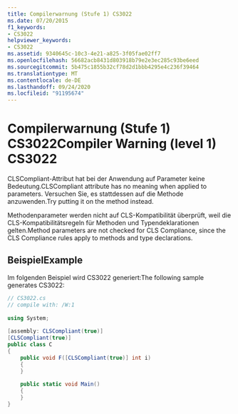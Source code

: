 ```yaml
---
title: Compilerwarnung (Stufe 1) CS3022
ms.date: 07/20/2015
f1_keywords:
- CS3022
helpviewer_keywords:
- CS3022
ms.assetid: 9340645c-10c3-4e21-a825-3f05fae02ff7
ms.openlocfilehash: 56682acb8431d803918b79e2e3ec285c93be6eed
ms.sourcegitcommit: 5b475c1855b32cf78d2d1bbb4295e4c236f39464
ms.translationtype: MT
ms.contentlocale: de-DE
ms.lasthandoff: 09/24/2020
ms.locfileid: "91195674"
---
```

# <a name="compiler-warning-level-1-cs3022"></a><span data-ttu-id="51535-102">Compilerwarnung (Stufe 1) CS3022</span><span class="sxs-lookup"><span data-stu-id="51535-102">Compiler Warning (level 1) CS3022</span></span>

<span data-ttu-id="51535-103">CLSCompliant-Attribut hat bei der Anwendung auf Parameter keine Bedeutung.</span><span class="sxs-lookup"><span data-stu-id="51535-103">CLSCompliant attribute has no meaning when applied to parameters.</span></span> <span data-ttu-id="51535-104">Versuchen Sie, es stattdessen auf die Methode anzuwenden.</span><span class="sxs-lookup"><span data-stu-id="51535-104">Try putting it on the method instead.</span></span>  
  
 <span data-ttu-id="51535-105">Methodenparameter werden nicht auf CLS-Kompatibilität überprüft, weil die CLS-Kompatibilitätsregeln für Methoden und Typendeklarationen gelten.</span><span class="sxs-lookup"><span data-stu-id="51535-105">Method parameters are not checked for CLS Compliance, since the CLS Compliance rules apply to methods and type declarations.</span></span>  
  
## <a name="example"></a><span data-ttu-id="51535-106">Beispiel</span><span class="sxs-lookup"><span data-stu-id="51535-106">Example</span></span>  

 <span data-ttu-id="51535-107">Im folgenden Beispiel wird CS3022 generiert:</span><span class="sxs-lookup"><span data-stu-id="51535-107">The following sample generates CS3022:</span></span>  
  
```csharp  
// CS3022.cs  
// compile with: /W:1  
  
using System;  
  
[assembly: CLSCompliant(true)]  
[CLSCompliant(true)]  
public class C  
{  
    public void F([CLSCompliant(true)] int i)  
    {  
    }  
  
    public static void Main()  
    {  
    }  
}  
```
